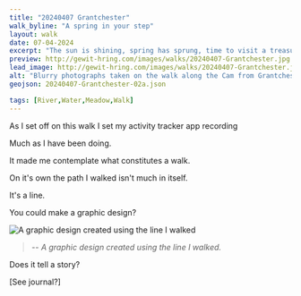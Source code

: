 ```yaml
---
title: "20240407 Grantchester"
walk_byline: "A spring in your step"
layout: walk
date: 07-04-2024
excerpt: "The sun is shining, spring has sprung, time to visit a treasured place."
preview: http://gewit-hring.com/images/walks/20240407-Grantchester.jpg
lead_image: http://gewit-hring.com/images/walks/20240407-Grantchester.jpg
alt: "Blurry photographs taken on the walk along the Cam from Grantchester. They show two images of a beetle scurrying through grass either side of an image of a person's shadow as they walk."
geojson: 20240407-Grantchester-02a.json

tags: [River,Water,Meadow,Walk]
---
```

As I set off on this walk I set my activity tracker app recording 

Much as I have been doing. 

It made me contemplate what constitutes a walk.

On it's own the path I walked isn't much in itself.

It's a line.

You could make a graphic design?

![A graphic design created using the line I walked]({{site.url}}/images/walks/20240407-Grantchester-Walk.jpg)
>-- <cite>A graphic design created using the line I walked.</cite>

Does it tell a story?

[See journal?]
